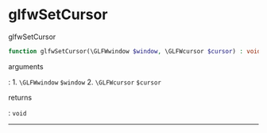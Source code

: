# glfwSetCursor
glfwSetCursor

```php
function glfwSetCursor(\GLFWwindow $window, \GLFWcursor $cursor) : void
```

arguments

:    1. `\GLFWwindow` `$window` 
    2. `\GLFWcursor` `$cursor` 

returns

:    `void` 

---
     
